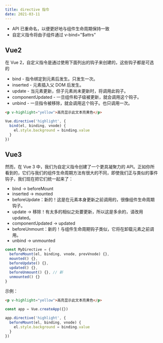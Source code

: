 ```yaml
---
title: directive 指令
date: 2021-03-11
---
```


* API 已重命名，以便更好地与组件生命周期保持一致
* 自定义指令将由子组件通过 v-bind="$attrs"


## Vue2

在 Vue 2，自定义指令是通过使用下面列出的钩子来创建的，这些钩子都是可选的

* bind - 指令绑定到元素后发生。只发生一次。
* inserted - 元素插入父 DOM 后发生。
* update - 当元素更新，但子元素尚未更新时，将调用此钩子。
* componentUpdated - 一旦组件和子级被更新，就会调用这个钩子。
* unbind - 一旦指令被移除，就会调用这个钩子。也只调用一次。

```html
<p v-highlight="yellow">高亮显示此文本亮黄色</p>
```

```js
Vue.directive('highlight', {
  bind(el, binding, vnode) {
    el.style.background = binding.value
  }
})
```

## Vue3

然而，在 Vue 3 中，我们为自定义指令创建了一个更具凝聚力的 API。正如你所看到的，它们与我们的组件生命周期方法有很大的不同，即使我们正与类似的事件钩子，我们现在把它们统一起来了：

* bind → beforeMount
* inserted → mounted
* beforeUpdate：新的！这是在元素本身更新之前调用的，很像组件生命周期钩子。
* update → 移除！有太多的相似之处要更新，所以这是多余的，请改用 updated。
* componentUpdated → updated
* beforeUnmount：新的！与组件生命周期钩子类似，它将在卸载元素之前调用。
* unbind -> unmounted

```js
const MyDirective = {
  beforeMount(el, binding, vnode, prevVnode) {},
  mounted() {},
  beforeUpdate() {},
  updated() {},
  beforeUnmount() {}, // 新
  unmounted() {}
}
```

示例：
```html
<p v-highlight="yellow">高亮显示此文本亮黄色</p>
```

```js
const app = Vue.createApp({})

app.directive('highlight', {
  beforeMount(el, binding, vnode) {
    el.style.background = binding.value
  }
})
```
